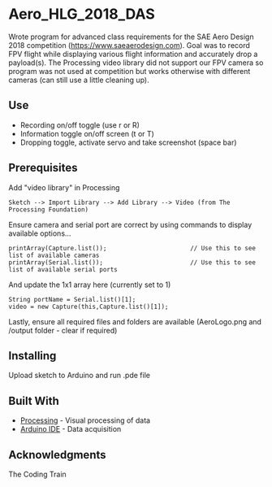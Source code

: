# Aero_HLG_2018_DAS

Wrote program for advanced class requirements for the SAE Aero Design 2018 competition (https://www.saeaerodesign.com). Goal was to record FPV flight while displaying various flight information and accurately drop a payload(s). The Processing video library did not support our FPV camera so program was not used at competition but works otherwise with different cameras (can still use a little cleaning up).


## Use

* Recording on/off toggle (use r or R)
* Information toggle on/off screen (t or T)
* Dropping toggle, activate servo and take screenshot (space bar)


## Prerequisites

Add "video library" in Processing

```
Sketch --> Import Library --> Add Library --> Video (from The Processing Foundation)
```

Ensure camera and serial port are correct by using commands to display available options...

```
printArray(Capture.list());                       // Use this to see list of available cameras
printArray(Serial.list());                        // Use this to see list of available serial ports
```

And update the 1x1 array here (currently set to 1)

```
String portName = Serial.list()[1]; 
video = new Capture(this,Capture.list()[1]);
```

Lastly, ensure all required files and folders are available (AeroLogo.png and /output folder - clear if required)


## Installing

Upload sketch to Arduino and run .pde file 


## Built With

* [Processing](https://processing.org/download/) - Visual processing of data
* [Arduino IDE](https://www.arduino.cc/en/Main/Software) - Data acquisition


## Acknowledgments

The Coding Train
